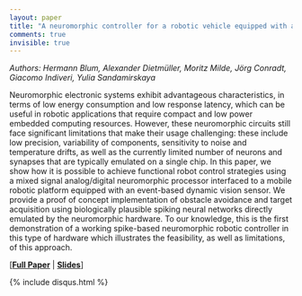 ```yaml
---
layout: paper
title: "A neuromorphic controller for a robotic vehicle equipped with a dynamic vision sensor"
comments: true
invisible: true
---
```


<p class="text-left"><i>Authors: Hermann Blum, Alexander Dietm&#252;ller, Moritz Milde, J&#246;rg Conradt, Giacomo Indiveri, Yulia Sandamirskaya</i></p>

Neuromorphic electronic systems exhibit advantageous characteristics, in terms of low energy consumption and low response latency, which can be useful in robotic applications that require compact and low power embedded computing resources. However, these neuromorphic circuits still face significant limitations that make their usage challenging: these include low precision, variability of components, sensitivity to noise and temperature drifts,  as well as the currently limited number of neurons and synapses that are typically emulated on a single chip. In this paper, we show how it is possible to achieve functional robot control strategies using a mixed signal analog/digital neuromorphic processor interfaced to a mobile robotic platform equipped with an event-based dynamic vision sensor. We provide a proof of concept implementation of obstacle avoidance and target acquisition using biologically plausible spiking neural networks directly emulated by the neuromorphic hardware. To our knowledge, this is the first demonstration of a working spike-based neuromorphic robotic controller in this type of hardware which illustrates the feasibility, as well as limitations, of this approach.  

[<b><a href="/static/papers/02.pdf">Full Paper</a></b> | <b><a href="/static/slides/02.mp4">Slides</a></b>]

{% include disqus.html %}